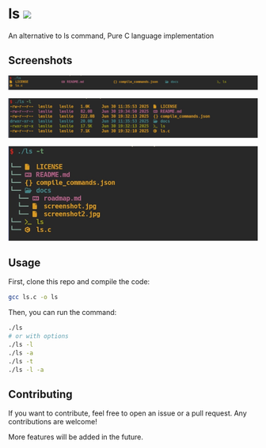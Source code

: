 # ls [![](https://img.shields.io/badge/tag-v0.0.1-green.svg)](https://img.shields.io/badge/tag-v0.0.1-green)


An alternative to ls command, Pure C language implementation

## Screenshots

![screenshot1](docs/screenshot.jpg)

![screenshot2](docs/screenshot2.jpg)

![screenshot3](docs/screenshot3.jpg)

## Usage

First, clone this repo and compile the code:

```bash
gcc ls.c -o ls
```

Then, you can run the command:

```bash
./ls
# or with options
./ls -l
./ls -a
./ls -t
./ls -l -a
```

## Contributing

If you want to contribute, feel free to open an issue or a pull request. Any contributions are welcome!

More features will be added in the future.
